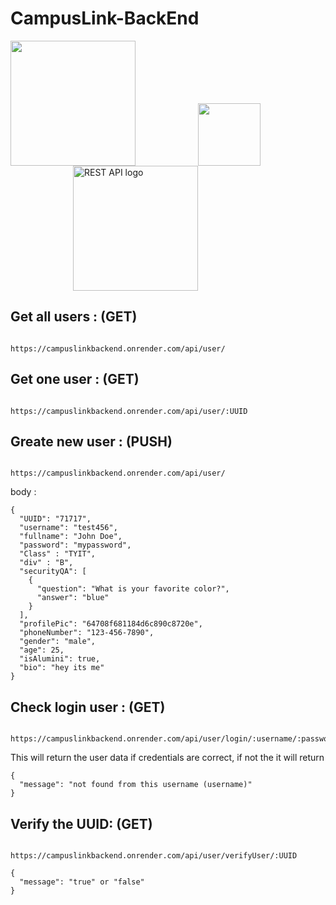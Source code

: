 # CampusLink-BackEnd


<img src="https://th.bing.com/th/id/R.a717eafa290bf333c4dd1c86076c5b9e?rik=pXCeL7BeH7OpqA&riu=http%3a%2f%2fpluspng.com%2fimg-png%2fnodejs-logo-vector-png-node-js-logo-nodejs-javascript-source-code-960.png&ehk=NaiEBuqG0x3uVgAGlcLZYzHf4HXNJlhbuaDOEskHpP0%3d&risl=&pid=ImgRaw&r=0" height=200 style="margin-right: 100px;" /><img src="[https://th.bing.com/th/id/R.a717eafa290bf333c4dd1c86076c5b9e?rik=pXCeL7BeH7OpqA&riu=http%3a%2f%2fpluspng.com%2fimg-png%2fnodejs-logo-vector-png-node-js-logo-nodejs-javascript-source-code-960.png&ehk=NaiEBuqG0x3uVgAGlcLZYzHf4HXNJlhbuaDOEskHpP0%3d&risl=&pid=ImgRaw&r=0](https://th.bing.com/th/id/OIP.WuxgQQ2c7k2W90bwJkm7ZwHaGE?pid=ImgDet&rs=1)" width=100 style="margin-right: 100px;" /><img style="margin-left: 100px;" src="https://th.bing.com/th/id/R.f974df63ffb41fa18af01733177acfed?rik=9B4V0zj4DBnSLQ&riu=http%3a%2f%2fverleihsystem.com%2fwp-content%2fuploads%2f2015%2f06%2frest-api.png&ehk=nuYQMXUgTE29BCwzMyQNsTTEqVS2h%2fFGRlp9Fs0uugs%3d&risl=&pid=ImgRaw&r=0" alt="REST API logo" height=200 />



## Get all users : (GET)

```

https://campuslinkbackend.onrender.com/api/user/ 

```

## Get one user : (GET) 

```

https://campuslinkbackend.onrender.com/api/user/:UUID 

```

## Greate new user : (PUSH) 

``` 

https://campuslinkbackend.onrender.com/api/user/ 

```

body :

```
{
  "UUID": "71717",
  "username": "test456",
  "fullname": "John Doe",
  "password": "mypassword",
  "Class" : "TYIT",
  "div" : "B",
  "securityQA": [
    {
      "question": "What is your favorite color?",
      "answer": "blue"
    }
  ],
  "profilePic": "64708f681184d6c890c8720e",
  "phoneNumber": "123-456-7890",
  "gender": "male",
  "age": 25,
  "isAlumini": true,
  "bio": "hey its me"
}
```

## Check login user : (GET)

```

https://campuslinkbackend.onrender.com/api/user/login/:username/:password

```

This will return the user data if credentials are correct, if not the it will return 
```
{
  "message": "not found from this username (username)"
}
```


## Verify the UUID: (GET)

```

https://campuslinkbackend.onrender.com/api/user/verifyUser/:UUID

```

```
{
  "message": "true" or "false"
}
```

